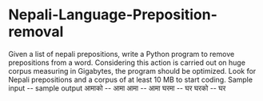 # Nepali-Language-Preposition-removal
Given a list of nepali prepositions, write a Python program to remove prepositions from a word. Considering this action is carried out on huge corpus measuring in Gigabytes, the program should be optimized. Look for Nepali prepositions and a corpus of at least 10 MB to start coding. Sample input -- sample output आमाको -- आमा आमा -- आमा घरमा -- घर घरको -- घर
